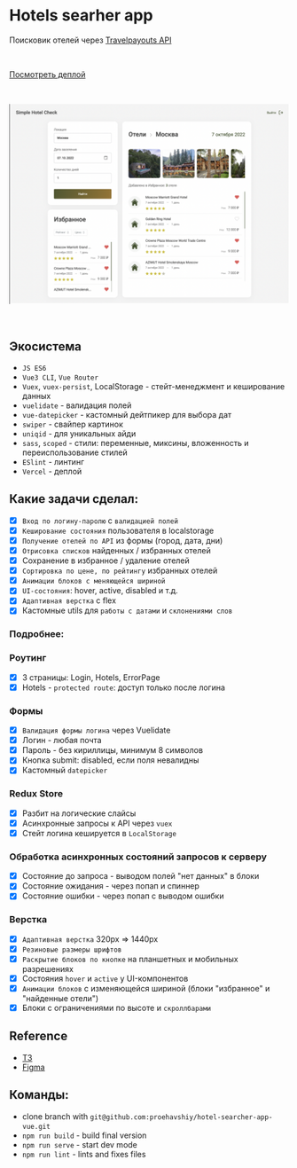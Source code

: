 # Hotels searher app

Поисковик отелей через [Travelpayouts API](https://support.travelpayouts.com/hc/ru/articles/115000343268-API-%20%D0%B4%D0%B0%D0%BD%D0%BD%D1%8B%D1%85-%20%D0%BE%D1%82%D0%B5%D0%BB%D0%B5%D0%B9#price)

<br/>

[Посмотреть деплой](https://hotel-searcher-app-vue.vercel.app/)

<br/>

![](https://raw.githubusercontent.com/proehavshiy/forgifs/main/%D0%A1%D0%BD%D0%B8%D0%BC%D0%BE%D0%BA%20%D1%8D%D0%BA%D1%80%D0%B0%D0%BD%D0%B0%202022-10-08%20%D0%B2%2016.34.42.png)

<br/>

## Экосистема
* `JS ES6`
* `Vue3 CLI`, `Vue Router`
* `Vuex`, `vuex-persist`, LocalStorage - стейт-менеджмент и кеширование данных
* `vuelidate` - валидация полей
* `vue-datepicker` - кастомный дейтпикер для выбора дат
* `swiper` - свайпер картинок
* `uniqid` -  для уникальных айди
* `sass`, `scoped` -  стили: переменные, миксины, вложенность и переиспользование стилей
* `ESlint` - линтинг
* `Vercel` - деплой


## Какие задачи сделал:
- [x] `Вход по логину-паролю` с `валидацией полей`
- [x] `Кеширование состояния` пользователя в localstorage
- [x] `Получение отелей по API` из формы (город, дата, дни)
- [x] `Отрисовка списков` найденных / избранных отелей
- [x] Сохранение в избранное / удаление отелей
- [x] `Сортировка по цене, по рейтингу` избранных отелей
- [x] `Анимации блоков с меняющейся шириной`
- [x] `UI-состояния`: hover, active, disabled и т.д.
- [x] `Адаптивная верстка` с flex
- [x] Кастомные utils для `работы с датами` и `склонениями слов`
### Подробнее:
### Роутинг
- [x] 3 страницы: Login, Hotels, ErrorPage
- [x] Hotels - `protected route`: доступ только после логина
### Формы
- [x] `Валидация формы логина` через Vuelidate
- [x] Логин - любая почта
- [x] Пароль - без кириллицы, минимум 8 символов
- [x] Кнопка submit: disabled, если поля невалидны
- [x] Кастомный `datepicker`
### Redux Store
- [x] Разбит на логические слайсы
- [x] Асинхронные запросы к API через `vuex`
- [x] Стейт логина кешируется в `LocalStorage`
### Обработка асинхронных состояний запросов к серверу
- [x] Состояние до запроса - выводом полей "нет данных" в блоки
- [x] Состояние ожидания - через попап и спиннер
- [x] Состояние ошибки - через попап с выводом ошибки
### Верстка
- [x] `Адаптивная верстка` 320px => 1440px
- [x] `Резиновые размеры шрифтов`
- [x] `Раскрытие блоков по кнопке` на планшетных и мобильных разрешениях
- [x] Состояния `hover` и `active` у UI-компонентов
- [x] `Анимации блоков` с изменяющейся шириной (блоки "избранное" и "найденные отели")
- [x] Блоки с ограничениями по высоте и `скроллбарами`

## Reference
* [ТЗ](https://drive.google.com/file/d/1Y43rzApovIgN5oyyuV4q9EifleUmdYK-/view?usp=sharing)
* [Figma](https://www.figma.com/file/PxI4ycD6GMGSpxOZ2NbFBO/React-Test%2FSimple-Hotel-Check-(Copy)?node-id=0%3A1)

## Команды:
* clone branch with `git@github.com:proehavshiy/hotel-searcher-app-vue.git`
* `npm run build` - build final version
* `npm run serve` - start dev mode
* `npm run lint` - lints and fixes files
